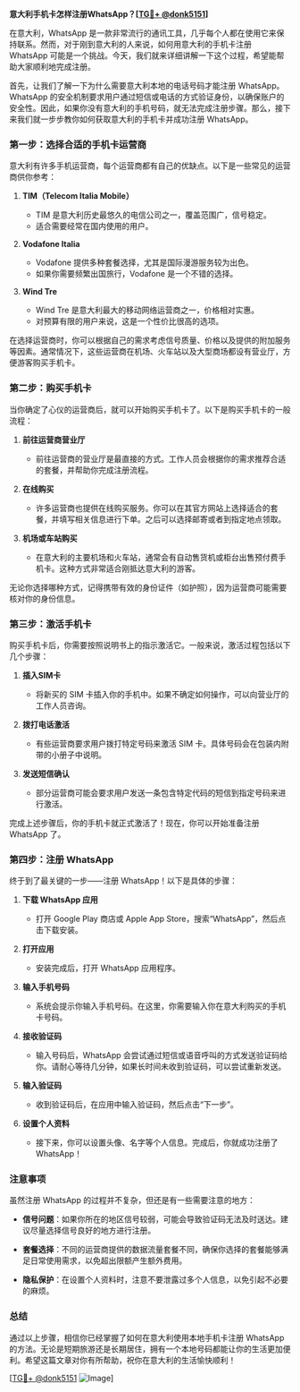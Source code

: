 **意大利手机卡怎样注册WhatsApp？[[TG💪+ @donk5151](https://t.me/s/donk5151)]**

在意大利，WhatsApp 是一款非常流行的通讯工具，几乎每个人都在使用它来保持联系。然而，对于刚到意大利的人来说，如何用意大利的手机卡注册 WhatsApp 可能是一个挑战。今天，我们就来详细讲解一下这个过程，希望能帮助大家顺利地完成注册。

首先，让我们了解一下为什么需要意大利本地的电话号码才能注册 WhatsApp。WhatsApp 的安全机制要求用户通过短信或电话的方式验证身份，以确保账户的安全性。因此，如果你没有意大利的手机号码，就无法完成注册步骤。那么，接下来我们就一步步教你如何获取意大利的手机卡并成功注册 WhatsApp。

### 第一步：选择合适的手机卡运营商

意大利有许多手机运营商，每个运营商都有自己的优缺点。以下是一些常见的运营商供你参考：

1. **TIM（Telecom Italia Mobile）**
   - TIM 是意大利历史最悠久的电信公司之一，覆盖范围广，信号稳定。
   - 适合需要经常在国内使用的用户。

2. **Vodafone Italia**
   - Vodafone 提供多种套餐选择，尤其是国际漫游服务较为出色。
   - 如果你需要频繁出国旅行，Vodafone 是一个不错的选择。

3. **Wind Tre**
   - Wind Tre 是意大利最大的移动网络运营商之一，价格相对实惠。
   - 对预算有限的用户来说，这是一个性价比很高的选项。

在选择运营商时，你可以根据自己的需求考虑信号质量、价格以及提供的附加服务等因素。通常情况下，这些运营商在机场、火车站以及大型商场都设有营业厅，方便游客购买手机卡。

### 第二步：购买手机卡

当你确定了心仪的运营商后，就可以开始购买手机卡了。以下是购买手机卡的一般流程：

1. **前往运营商营业厅**
   - 前往运营商的营业厅是最直接的方式。工作人员会根据你的需求推荐合适的套餐，并帮助你完成注册流程。

2. **在线购买**
   - 许多运营商也提供在线购买服务。你可以在其官方网站上选择适合的套餐，并填写相关信息进行下单。之后可以选择邮寄或者到指定地点领取。

3. **机场或车站购买**
   - 在意大利的主要机场和火车站，通常会有自动售货机或柜台出售预付费手机卡。这种方式非常适合刚抵达意大利的游客。

无论你选择哪种方式，记得携带有效的身份证件（如护照），因为运营商可能需要核对你的身份信息。

### 第三步：激活手机卡

购买手机卡后，你需要按照说明书上的指示激活它。一般来说，激活过程包括以下几个步骤：

1. **插入SIM卡**
   - 将新买的 SIM 卡插入你的手机中。如果不确定如何操作，可以向营业厅的工作人员咨询。

2. **拨打电话激活**
   - 有些运营商要求用户拨打特定号码来激活 SIM 卡。具体号码会在包装内附带的小册子中说明。

3. **发送短信确认**
   - 部分运营商可能会要求用户发送一条包含特定代码的短信到指定号码来进行激活。

完成上述步骤后，你的手机卡就正式激活了！现在，你可以开始准备注册 WhatsApp 了。

### 第四步：注册 WhatsApp

终于到了最关键的一步——注册 WhatsApp！以下是具体的步骤：

1. **下载 WhatsApp 应用**
   - 打开 Google Play 商店或 Apple App Store，搜索“WhatsApp”，然后点击下载安装。

2. **打开应用**
   - 安装完成后，打开 WhatsApp 应用程序。

3. **输入手机号码**
   - 系统会提示你输入手机号码。在这里，你需要输入你在意大利购买的手机卡号码。

4. **接收验证码**
   - 输入号码后，WhatsApp 会尝试通过短信或语音呼叫的方式发送验证码给你。请耐心等待几分钟，如果长时间未收到验证码，可以尝试重新发送。

5. **输入验证码**
   - 收到验证码后，在应用中输入验证码，然后点击“下一步”。

6. **设置个人资料**
   - 接下来，你可以设置头像、名字等个人信息。完成后，你就成功注册了 WhatsApp！

### 注意事项

虽然注册 WhatsApp 的过程并不复杂，但还是有一些需要注意的地方：

- **信号问题**：如果你所在的地区信号较弱，可能会导致验证码无法及时送达。建议尽量选择信号良好的地方进行注册。
  
- **套餐选择**：不同的运营商提供的数据流量套餐不同，确保你选择的套餐能够满足日常使用需求，以免超出限额产生额外费用。

- **隐私保护**：在设置个人资料时，注意不要泄露过多个人信息，以免引起不必要的麻烦。

### 总结

通过以上步骤，相信你已经掌握了如何在意大利使用本地手机卡注册 WhatsApp 的方法。无论是短期旅游还是长期居住，拥有一个本地号码都能让你的生活更加便利。希望这篇文章对你有所帮助，祝你在意大利的生活愉快顺利！

[[TG💪+ @donk5151](https://t.me/s/donk5151) ![Image](https://i.postimg.cc/rwNCRYN7/Snipaste-2025-04-30-17-27-05.png)]